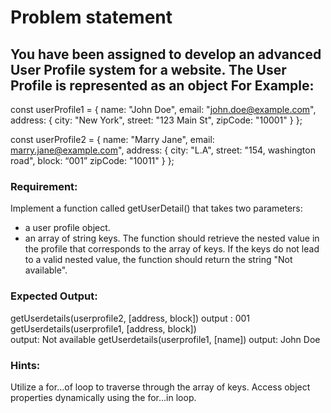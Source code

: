 # Problem statement
## You have been assigned to develop an advanced User Profile system for a website. The User Profile is represented as an object For Example:

const userProfile1 = {
name: "John Doe",
email: "john.doe@example.com",
address: {
  city: "New York",
  street: "123 Main St",
  zipCode: "10001"
}
};

const userProfile2 = {
name: "Marry Jane",
email: marry.jane@example.com",
address: {
  city: "L.A",
  street: "154, washington road",
  block: “001”
  zipCode: "10011"
}
};



### Requirement:
Implement a function called getUserDetail() that takes two parameters:
   -  a user profile object. 
   - an array of string keys. 
The function should retrieve the nested value in the profile that corresponds to the array of keys. If the keys do not lead to a valid nested value, the function should return the string "Not available".


### Expected Output:
getUserdetails(userprofile2, [address, block]) 
output : 001
getUserdetails(userprofile1, [address, block])  
output: Not available
getUserdetails(userprofile1, [name])
output: John Doe

### Hints:
Utilize a for...of loop to traverse through the array of keys.
Access object properties dynamically using the for...in loop.